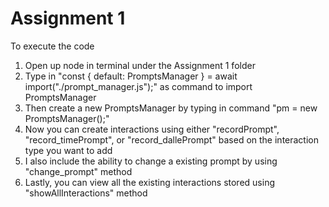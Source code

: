 # Assignment 1

To execute the code

1. Open up node in terminal under the Assignment 1 folder
2. Type in "const { default: PromptsManager } = await import("./prompt_manager.js");" as command to import PromptsManager
3. Then create a new PromptsManager by typing in command "pm = new PromptsManager();"
4. Now you can create interactions using either "recordPrompt", "record_timePrompt", or "record_dallePrompt" based on the interaction type you want to add
5. I also include the ability to change a existing prompt by using "change_prompt" method
6. Lastly, you can view all the existing interactions stored using "showAllInteractions" method